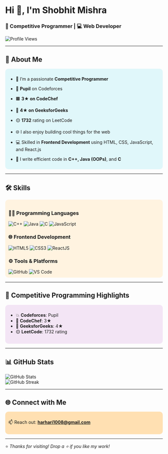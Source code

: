 <h1>Hi 👋, I'm Shobhit Mishra</h1>
<h3>🚀 Competitive Programmer | 💻 Web Developer</h3>

![Profile Views](https://komarev.com/ghpvc/?username=shobhit-m2004&label=Profile%20views&color=0e75b6&style=flat)

---

## 🧠 About Me

<div style="background-color: #e0f7fa; padding: 10px; border-radius: 10px;">
  
- 🎯 I’m a passionate <strong>Competitive Programmer</strong>  
- 🔢 <strong>Pupil</strong> on Codeforces  
- 🟫 <strong>3★ on CodeChef</strong>  
- 🌟 <strong>4★ on GeeksforGeeks</strong>  
- 🟡 <strong>1732</strong> rating on LeetCode  

- 🌐 I also enjoy building cool things for the web  
- 💻 Skilled in <strong>Frontend Development</strong> using HTML, CSS, JavaScript, and React.js  
- 🔧 I write efficient code in <strong>C++, Java (OOPs)</strong>, and <strong>C</strong>  

</div>

---

## 🛠️ Skills

<div style="background-color: #fff3e0; padding: 10px; border-radius: 10px;">

### 🧑‍💻 Programming Languages
<img src="https://img.icons8.com/color/48/000000/c-plus-plus-logo.png" alt="C++" />
<img src="https://img.icons8.com/color/48/000000/java-coffee-cup-logo.png" alt="Java" />
<img src="https://img.icons8.com/color/48/000000/c-programming.png" alt="C" />
<img src="https://img.icons8.com/color/48/000000/javascript.png" alt="JavaScript" />

### 🌐 Frontend Development
<img src="https://img.icons8.com/color/48/000000/html-5.png" alt="HTML5" />
<img src="https://img.icons8.com/color/48/000000/css3.png" alt="CSS3" />
<img src="https://img.icons8.com/offices/48/000000/react.png" alt="ReactJS" />

### ⚙️ Tools & Platforms
<img src="https://img.icons8.com/fluency/48/000000/github.png" alt="GitHub" />
<img src="https://img.icons8.com/color/48/000000/visual-studio-code-2019.png" alt="VS Code" />

</div>

---

## 🚀 Competitive Programming Highlights

<div style="background-color: #f3e5f5; padding: 10px; border-radius: 10px;">

- 💥 <strong>Codeforces</strong>: Pupil  
- 💠 <strong>CodeChef</strong>: 3★  
- 🔷 <strong>GeeksforGeeks</strong>: 4★  
- 🟡 <strong>LeetCode</strong>: 1732 rating  

</div>

---

## 📊 GitHub Stats

![GitHub Stats](https://github-readme-stats.vercel.app/api?username=shobhit-m2004&show_icons=true&theme=radical)  
![GitHub Streak](https://github-readme-streak-stats.herokuapp.com/?user=shobhit-m2004&theme=radical)

---

## 🌐 Connect with Me

<div style="background-color: #ffe0b2; padding: 10px; border-radius: 10px;">
  
📫 Reach out: **harhari1008@gmail.com**

</div>

---

⭐ *Thanks for visiting! Drop a ⭐ if you like my work!*

